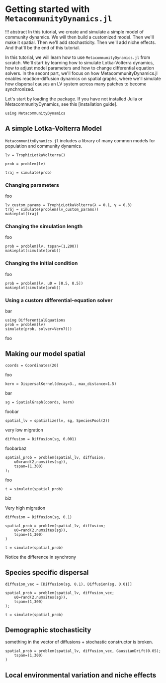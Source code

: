 # Getting started with `MetacommunityDynamics.jl`


!!! abstract
    In this tutorial, we create and simulate a simple model of community
    dynamics. We will then build a customized model. Then we'll make it spatial.
    Then we'll add stochasticity. Then we'll add niche effects. And that'll be
    the end of this tutorial.


In this tutorial, we will learn how to use `MetacommunityDynamics.jl` from
scratch. We'll start by learning how to simulate Lotka-Volterra dynamics, how to
adjust model parameters and how to change differential equation solvers. In the
secont part, we'll focus on how MetacommunityDynamics.jl enables
reaction-diffusion dynamics on spatial graphs, where we'll simulate how
dispersal causes an LV system across many patches to become synchronized.

Let's start by loading the package. If you have not installed Julia or
MetacommunityDynamics, see this [installation guide].


```@example 1
using MetacommunityDynamics
```

## A simple Lotka-Volterra Model

`MetacommunityDynamics.jl` includes a library of many common models for
population and community dynamics. 

```@ansi 1
lv = TrophicLotkaVolterra()
```

```@ansi 1
prob = problem(lv)
```

```@ansi 1
traj = simulate(prob)
```

### Changing parameters

foo

```@ansi 1
lv_custom_params = TrophicLotkaVolterra(λ = 0.1, γ = 0.3)
traj = simulate(problem(lv_custom_params))
makieplot(traj)
```

### Changing the simulation length

foo

```@example 1
prob = problem(lv, tspan=(1,200))
makieplot(simulate(prob))
```

### Changing the initial condition

foo

```@example 1
prob = problem(lv, u0 = [0.5, 0.5])
makieplot(simulate(prob))
```

### Using a custom differential-equation solver

bar

```@ansi 1
using DifferentialEquations
prob = problem(lv)
simulate(prob, solver=Vern7())
```

foo


## Making our model spatial

```@ansi 1
coords = Coordinates(20)
```

foo

```@ansi 1
kern = DispersalKernel(decay=3., max_distance=1.5)
```

bar

```@ansi 1
sg = SpatialGraph(coords, kern)
```

foobar

```@ansi 1
spatial_lv = spatialize(lv, sg, SpeciesPool(2))
```

very low migration

```@ansi 1
diffusion = Diffusion(sg, 0.001)
```

foobarbaz

```@ansi 1
spatial_prob = problem(spatial_lv, diffusion; 
    u0=rand(2,numsites(sg)),
    tspan=(1,300)
);
```

foo

```@ansi 1
t = simulate(spatial_prob)
```
biz

Very high migration

```@ansi 1
diffusion = Diffusion(sg, 0.1)

spatial_prob = problem(spatial_lv, diffusion; 
    u0=rand(2,numsites(sg)),
    tspan=(1,300)
)

t = simulate(spatial_prob)
```

Notice the difference in synchrony

## Species specific dispersal

```@ansi 1
diffusion_vec = [Diffusion(sg, 0.1), Diffusion(sg, 0.01)]

spatial_prob = problem(spatial_lv, diffusion_vec; 
    u0=rand(2,numsites(sg)),
    tspan=(1,300)
);

t = simulate(spatial_prob)
```

## Demographic stochasticity

something in the vector of diffusions + stochastic constructor is broken.

```@ansi 1
spatial_prob = problem(spatial_lv, diffusion_vec, GaussianDrift(0.05); 
    tspan=(1,300)
)
```


## Local environmental variation and niche effects


